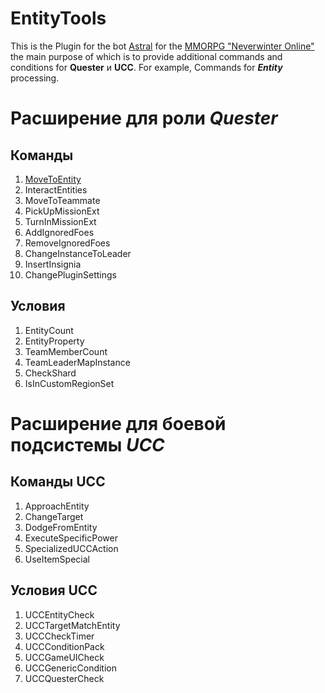 # **EntityTools**

This is the Plugin for the bot [Astral](https://www.neverwinter-bot.com/forums/index.php) for the [MMORPG "Neverwinter Online"](https://www.arcgames.com/en/games/neverwinter/news) the main purpose of which is to provide additional commands and conditions for **Quester** и **UCC**. For example, Commands for ___Entity___ processing.

# **Расширение для роли *Quester***

## **Команды**
1. [MoveToEntity](./Quester/Actions/MoveToEntity-RU.md)
2. InteractEntities
3. MoveToTeammate
4. PickUpMissionExt
5. TurnInMissionExt
6. AddIgnoredFoes
7. RemoveIgnoredFoes
8. ChangeInstanceToLeader
9. InsertInsignia
10. ChangePluginSettings

## **Условия**
1. EntityCount
2. EntityProperty
3. TeamMemberCount
4. TeamLeaderMapInstance
5. CheckShard
6. IsInCustomRegionSet

# **Расширение для боевой подсистемы *UCC***

## **Команды UCC**
1. ApproachEntity
2. ChangeTarget
3. DodgeFromEntity
4. ExecuteSpecificPower
5. SpecializedUCCAction
6. UseItemSpecial

## **Условия UCC**
1. UCCEntityCheck
2. UCCTargetMatchEntity
3. UCCCheckTimer
4. UCCConditionPack
5. UCCGameUICheck
6. UCCGenericCondition
7. UCCQuesterCheck
